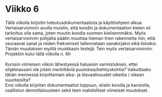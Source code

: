 # Viikko 6
Tällä viikolla kirjoitin toteutusdokumentaatiota ja käyttöohjeen alkua.
Vertaisarvioinnin avulla muistin, että koodin ja dokumentaation kielen oli tarkoitus
olla sama, joten muutin koodia suomen kielisemmäksi. Myös vertaisarvioinnin
pohjalta päätin muuttaa hieman trien rakennetta niin, että seuraavat sanat ja niiden
frekvenssit tallennetaan sanakirjaksi eikä listoiksi. Tämän muutoksen myötä 
muokkasin testejä. Tein myös vertaisarvioinnin.
Projektiin kului tällä viikolla n. 6h 
<br>
<br>
Kurssin viimeisen viikon lähestyessä haluaisin varmistuksen, ettei ohjelmassani
ole jotain merkittäviä puutoksia/kehityskohtia? Vaikuttaako tähän mennessä kirjoittamani aika-
ja tilavaativuudet oikeilta / oikean suuntaisilta? 
<br>
Ensi viikolla kirjoitan dokumentaatiot loppuun, siistin koodia ja kansioita,
osallistun demotilaisuuteen sekä teen mahdolliset viimeiset muutokset.
